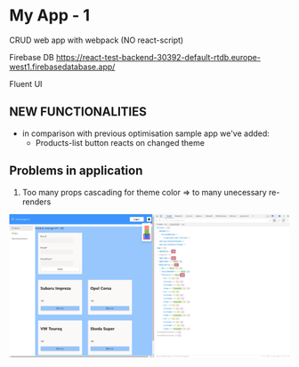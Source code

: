 # My App - 1

CRUD web app with webpack (NO react-script)

Firebase DB
https://react-test-backend-30392-default-rtdb.europe-west1.firebasedatabase.app/

Fluent UI

## NEW FUNCTIONALITIES

- in comparison with previous optimisation sample app we've added:
  - Products-list button reacts on changed theme

## Problems in application

1. Too many props cascading for theme color => to many unecessary re-renders

![theme-re-renders](/images/problem-10.png)
